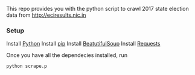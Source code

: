 This repo provides you with the python script to crawl 2017 state election data from http://eciresults.nic.in

### Setup

Install [Python](https://www.python.org/downloads/) 
Install [pip](https://pip.pypa.io/en/latest/installing/) 
Install [BeatutifulSoup](https://www.crummy.com/software/BeautifulSoup/)
Install [Requests](http://docs.python-requests.org/en/latest/)

Once you have all the dependecies installed, run

`python scrape.p`